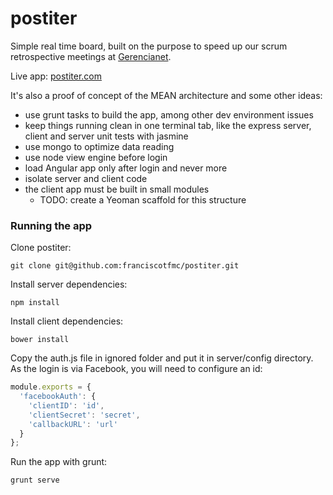 postiter
========

Simple real time board, built on the purpose to speed up our scrum retrospective meetings at <a href="http://gerencianet.com.br" target="_blank">Gerencianet</a>.

Live app: <a href="http://postiter.com" target="_blank">postiter.com</a>

It's also a proof of concept of the MEAN architecture and some other ideas:
* use grunt tasks to build the app, among other dev environment issues
* keep things running clean in one terminal tab, like the express server, client and server unit tests with jasmine
* use mongo to optimize data reading
* use node view engine before login
* load Angular app only after login and never more
* isolate server and client code
* the client app must be built in small modules
  * TODO: create a Yeoman scaffold for this structure

### Running the app

Clone postiter:
```console
git clone git@github.com:franciscotfmc/postiter.git
```

Install server dependencies:
```console
npm install
```

Install client dependencies:
```console
bower install
```

Copy the auth.js file in ignored folder and put it in server/config directory. As the login is via Facebook, you will need to configure an id:
```javascript
module.exports = {
  'facebookAuth': {
    'clientID': 'id',
    'clientSecret': 'secret',
    'callbackURL': 'url'
  }
};

```

Run the app with grunt:
```console
grunt serve
```
